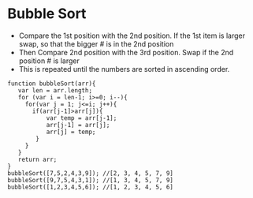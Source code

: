 # Bubble Sort
- Compare the 1st position with the 2nd position. If the 1st item is larger swap, so that the bigger # is in the 2nd position
- Then Compare 2nd position with the 3rd position. Swap if the 2nd position # is larger
- This is repeated until the numbers are sorted in ascending order.

````
function bubbleSort(arr){
   var len = arr.length;
   for (var i = len-1; i>=0; i--){
     for(var j = 1; j<=i; j++){
       if(arr[j-1]>arr[j]){
           var temp = arr[j-1];
           arr[j-1] = arr[j];
           arr[j] = temp;
        }
     }
   }
   return arr;
}
bubbleSort([7,5,2,4,3,9]); //[2, 3, 4, 5, 7, 9]
bubbleSort([9,7,5,4,3,1]); //[1, 3, 4, 5, 7, 9]
bubbleSort([1,2,3,4,5,6]); //[1, 2, 3, 4, 5, 6]
````
